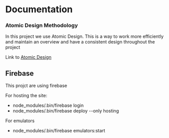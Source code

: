 # Documentation

### Atomic Design Methodology

In this project we use Atomic Design. This is a way to work more efficiently and maintain an overview and have a consistent design throughout the project

Link to [Atomic Design](https://atomicdesign.bradfrost.com/chapter-2/)

## Firebase

This projct are using firebase

For hosting the site:

- node_modules/.bin/firebase login
- node_modules/.bin/firebase deploy --only hosting

For emulators

- node_modules/.bin/firebase emulators:start

